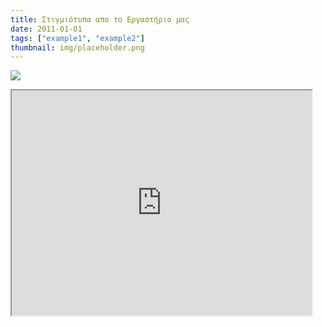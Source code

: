 ```yaml
---
title: Στιγμιότυπα απο το Εργαστήριο μας
date: 2011-01-01
tags: ["example1", "example2"]
thumbnail: img/placeholder.png
---
```

[![](http://3.bp.blogspot.com/-biwN3rL12m4/UHbBOVCbLNI/AAAAAAAAAiU/EeZhUHOyMPE/s200/lab2.jpg)](
http://3.bp.blogspot.com/-biwN3rL12m4/UHbBOVCbLNI/AAAAAAAAAiU/EeZhUHOyMPE/s1600/lab2.jpg) 
<iframe height="360" src="https://docs.google.com/file/d/0B_I1oSy0BsA3V2RpT19JdWJjTU0/preview" width="480"></iframe>
